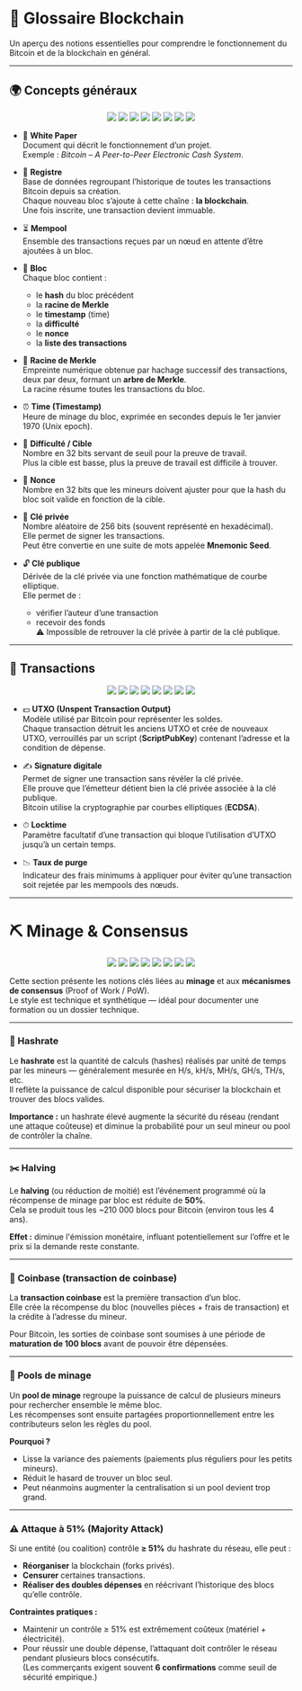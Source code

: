 # 📘 Glossaire Blockchain

Un aperçu des notions essentielles pour comprendre le fonctionnement du Bitcoin et de la blockchain en général.

---

## 🌍 Concepts généraux

<p align="center">
  <img src="https://img.shields.io/badge/Blockchain-FF8C00?style=for-the-badge&logo=blockchaindotcom&logoColor=white" />
  <img src="https://img.shields.io/badge/Cryptocurrency-FFD43B?style=for-the-badge&logo=bitcoin&logoColor=000000" />
  <img src="https://img.shields.io/badge/Smart%20Contracts-6f42c1?style=for-the-badge&logo=solidity&logoColor=white" />
  <img src="https://img.shields.io/badge/Decentralization-00BFA6?style=for-the-badge&logo=databricks&logoColor=white" />
  <img src="https://img.shields.io/badge/Tokenomics-9932CC?style=for-the-badge&logo=stackshare&logoColor=white" />
  <img src="https://img.shields.io/badge/Web3-0A66C2?style=for-the-badge&logo=web3dotjs&logoColor=white" />
  <img src="https://img.shields.io/badge/Cryptography-008080?style=for-the-badge&logo=protonmail&logoColor=white" />
  <img src="https://img.shields.io/badge/Distributed%20Ledger-2DD4BF?style=for-the-badge&logo=hyperledger&logoColor=white" />
</p>



- 📄 **White Paper**  
  Document qui décrit le fonctionnement d’un projet.  
  Exemple : *Bitcoin – A Peer-to-Peer Electronic Cash System*.

- 📖 **Registre**  
  Base de données regroupant l’historique de toutes les transactions Bitcoin depuis sa création.  
  Chaque nouveau bloc s’ajoute à cette chaîne : **la blockchain**.  
  Une fois inscrite, une transaction devient immuable.

- ⏳ **Mempool**  
  Ensemble des transactions reçues par un nœud en attente d’être ajoutées à un bloc.

- 🧱 **Bloc**  
  Chaque bloc contient :  
  - le **hash** du bloc précédent  
  - la **racine de Merkle**  
  - le **timestamp** (time)  
  - la **difficulté**  
  - le **nonce**  
  - la **liste des transactions**

- 🌲 **Racine de Merkle**  
  Empreinte numérique obtenue par hachage successif des transactions, deux par deux, formant un **arbre de Merkle**.  
  La racine résume toutes les transactions du bloc.

- ⏰ **Time (Timestamp)**  
  Heure de minage du bloc, exprimée en secondes depuis le 1er janvier 1970 (Unix epoch).

- 🎯 **Difficulté / Cible**  
  Nombre en 32 bits servant de seuil pour la preuve de travail.  
  Plus la cible est basse, plus la preuve de travail est difficile à trouver.

- 🔢 **Nonce**  
  Nombre en 32 bits que les mineurs doivent ajuster pour que la hash du bloc soit valide en fonction de la cible.

- 🔑 **Clé privée**  
  Nombre aléatoire de 256 bits (souvent représenté en hexadécimal).  
  Elle permet de signer les transactions.  
  Peut être convertie en une suite de mots appelée **Mnemonic Seed**.

- 🔓 **Clé publique**  
  Dérivée de la clé privée via une fonction mathématique de courbe elliptique.  
  Elle permet de :  
  - vérifier l’auteur d’une transaction  
  - recevoir des fonds  
  ⚠️ Impossible de retrouver la clé privée à partir de la clé publique.

---

## 🔄 Transactions

<p align="center">
  <img src="https://img.shields.io/badge/Transactions-4ade80?style=for-the-badge&logo=bitcoinsv&logoColor=white" />
  <img src="https://img.shields.io/badge/UTXO-16a34a?style=for-the-badge&logo=bitcoin&logoColor=white" />
  <img src="https://img.shields.io/badge/Signatures%20Numériques-2563eb?style=for-the-badge&logo=keybase&logoColor=white" />
  <img src="https://img.shields.io/badge/Adresses-7e22ce?style=for-the-badge&logo=qrcode&logoColor=white" />
  <img src="https://img.shields.io/badge/Frais%20de%20Transaction-f97316?style=for-the-badge&logo=moneygram&logoColor=white" />
  <img src="https://img.shields.io/badge/Mempool-f59e0b?style=for-the-badge&logo=databricks&logoColor=white" />
  <img src="https://img.shields.io/badge/Bloc-0284c7?style=for-the-badge&logo=codesandbox&logoColor=white" />
  <img src="https://img.shields.io/badge/Validation-059669?style=for-the-badge&logo=vercel&logoColor=white" />
</p>

- 💵 **UTXO (Unspent Transaction Output)**  
  Modèle utilisé par Bitcoin pour représenter les soldes.  
  Chaque transaction détruit les anciens UTXO et crée de nouveaux UTXO, verrouillés par un script (**ScriptPubKey**) contenant l’adresse et la condition de dépense.

- ✍️ **Signature digitale**  
  Permet de signer une transaction sans révéler la clé privée.  
  Elle prouve que l’émetteur détient bien la clé privée associée à la clé publique.  
  Bitcoin utilise la cryptographie par courbes elliptiques (**ECDSA**).

- ⏱ **Locktime**  
  Paramètre facultatif d’une transaction qui bloque l’utilisation d’UTXO jusqu’à un certain temps.

- 📉 **Taux de purge**  
  Indicateur des frais minimums à appliquer pour éviter qu’une transaction soit rejetée par les mempools des nœuds.

---

# ⛏️ Minage & Consensus


<p align="center">
  <img src="https://img.shields.io/badge/Bitcoin-ffd43b?style=for-the-badge&logo=bitcoin&logoColor=000000" />
  <img src="https://img.shields.io/badge/Proof%20of%20Work-999?style=for-the-badge&logo=bitcoin&logoColor=white" />
  <img src="https://img.shields.io/badge/SHA--256-4b8bbe?style=for-the-badge&logo=sha256&logoColor=white" />
  <img src="https://img.shields.io/badge/Hashrate-0ea5e9?style=for-the-badge&logo=serverfault&logoColor=white" />
  <img src="https://img.shields.io/badge/Halving-f43f5e?style=for-the-badge&logo=timer&logoColor=white" />
  <img src="https://img.shields.io/badge/Coinbase%20Tx-6d28d9?style=for-the-badge&logo=coinbase&logoColor=white" />
  <img src="https://img.shields.io/badge/Pools%20de%20Minage-10b981?style=for-the-badge&logo=databricks&logoColor=white" />
  <img src="https://img.shields.io/badge/Attaque%2051%25-ef4444?style=for-the-badge&logo=alert&logoColor=white" />
</p>



Cette section présente les notions clés liées au **minage** et aux **mécanismes de consensus** (Proof of Work / PoW).  
Le style est technique et synthétique — idéal pour documenter une formation ou un dossier technique.

---

### 🔢 Hashrate

Le **hashrate** est la quantité de calculs (hashes) réalisés par unité de temps par les mineurs — généralement mesurée en H/s, kH/s, MH/s, GH/s, TH/s, etc.  
Il reflète la puissance de calcul disponible pour sécuriser la blockchain et trouver des blocs valides.

**Importance :** un hashrate élevé augmente la sécurité du réseau (rendant une attaque coûteuse) et diminue la probabilité pour un seul mineur ou pool de contrôler la chaîne.

---

### ✂️ Halving

Le **halving** (ou réduction de moitié) est l’événement programmé où la récompense de minage par bloc est réduite de **50%**.  
Cela se produit tous les ~210 000 blocs pour Bitcoin (environ tous les 4 ans).

**Effet :** diminue l'émission monétaire, influant potentiellement sur l’offre et le prix si la demande reste constante.

---

### 🧾 Coinbase (transaction de coinbase)

La **transaction coinbase** est la première transaction d’un bloc.  
Elle crée la récompense du bloc (nouvelles pièces + frais de transaction) et la crédite à l’adresse du mineur.

Pour Bitcoin, les sorties de coinbase sont soumises à une période de **maturation de 100 blocs** avant de pouvoir être dépensées.

---

### 🤝 Pools de minage

Un **pool de minage** regroupe la puissance de calcul de plusieurs mineurs pour rechercher ensemble le même bloc.  
Les récompenses sont ensuite partagées proportionnellement entre les contributeurs selon les règles du pool.

**Pourquoi ?**
- Lisse la variance des paiements (paiements plus réguliers pour les petits mineurs).
- Réduit le hasard de trouver un bloc seul.
- Peut néanmoins augmenter la centralisation si un pool devient trop grand.

---

### ⚠️ Attaque à 51% (Majority Attack)

Si une entité (ou coalition) contrôle **≥ 51%** du hashrate du réseau, elle peut :

- **Réorganiser** la blockchain (forks privés).
- **Censurer** certaines transactions.
- **Réaliser des doubles dépenses** en réécrivant l’historique des blocs qu’elle contrôle.

**Contraintes pratiques :**
- Maintenir un contrôle ≥ 51% est extrêmement coûteux (matériel + électricité).
- Pour réussir une double dépense, l’attaquant doit contrôler le réseau pendant plusieurs blocs consécutifs.  
  (Les commerçants exigent souvent **6 confirmations** comme seuil de sécurité empirique.)



